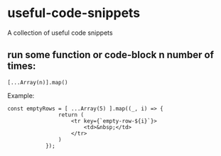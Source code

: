 # useful-code-snippets
A collection of useful code snippets

## run some function or code-block n number of times:
```
[...Array(n)].map()
```
Example:
```
const emptyRows = [ ...Array(5) ].map((_, i) => {
                return (
                    <tr key={`empty-row-${i}`}>
                        <td>&nbsp;</td>
                    </tr>
                )
            });
```
